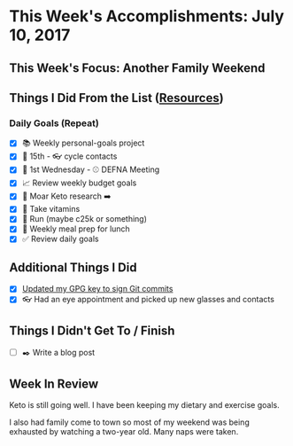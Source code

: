# This Week's Accomplishments: July 10, 2017

## This Week's Focus: Another Family Weekend

## Things I Did From the List ([Resources](resources.md))

### Daily Goals (Repeat)

- [x] :books: Weekly personal-goals project
- [x] :calendar: 15th - :eyeglasses: cycle contacts
- [x] :calendar: 1st Wednesday - :baseball: DEFNA Meeting
- [x] :chart_with_upwards_trend: Review weekly budget goals
- [x] :muscle: Moar Keto research :arrow_right:
- [x] :muscle: Take vitamins
- [x] :running: Run (maybe c25k or something)
- [x] :stew: Weekly meal prep for lunch
- [x] :white_check_mark: Review daily goals

## Additional Things I Did

- [x] [Updated my GPG key to sign Git commits](https://github.com/pstadler/keybase-gpg-github)
- [x] :eyeglasses: Had an eye appointment and picked up new glasses and contacts

## Things I Didn't Get To / Finish

- [ ] :black_nib: Write a blog post

## Week In Review

Keto is still going well. I have been keeping my dietary and exercise goals.

I also had family come to town so most of my weekend was being exhausted by watching a two-year old. Many naps were taken.
